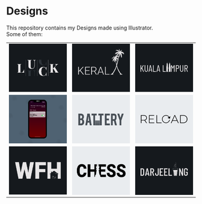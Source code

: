 # Designs
This repository contains my Designs made using Illustrator.<br>
Some of them:<br>
<table>
<tr><td><img src="./2020-12/png/06.12.2020.png"></td><td><img src="./2020-12/png/25.12.2020.png"></td><td><img src="./2020-12/png/29.12.2020.png"></td></tr>
<tr><td><img src="./2020-11/png/19.11.2020 - 2.png"></td><td><img src="./2020-11/png/28.11.2020.png"></td><td><img src="./2020-11/png/25.11.2020.png"></td></tr>
<tr><td><img src="./2021-01/png/05.01.2021.png"></td><td><img src="./2020-11/png/20.11.2020.png"></td><td><img src="./2020-12/png/31.12.2020.png"></td></tr>
</table>
